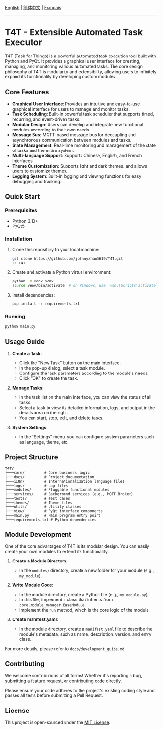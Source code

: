 [English](./README.md) | [简体中文](./README.zh-CN.md) | [Français](./README.fr.md)

---

# T4T - Extensible Automated Task Executor

T4T (Task for Things) is a powerful automated task execution tool built with Python and PyQt. It provides a graphical user interface for creating, managing, and monitoring various automated tasks. The core design philosophy of T4T is modularity and extensibility, allowing users to infinitely expand its functionality by developing custom modules.

## Core Features

* **Graphical User Interface**: Provides an intuitive and easy-to-use graphical interface for users to manage and monitor tasks.
* **Task Scheduling**: Built-in powerful task scheduler that supports timed, recurring, and event-driven tasks.
* **Modular Design**: Users can develop and integrate new functional modules according to their own needs.
* **Message Bus**: MQTT-based message bus for decoupling and asynchronous communication between modules and tasks.
* **State Management**: Real-time monitoring and management of the state of tasks and the entire system.
* **Multi-language Support**: Supports Chinese, English, and French interfaces.
* **Theme Customization**: Supports light and dark themes, and allows users to customize themes.
* **Logging System**: Built-in logging and viewing functions for easy debugging and tracking.

## Quick Start

### Prerequisites

* Python 3.10+
* PyQt5

### Installation

1. Clone this repository to your local machine:

    ```bash
    git clone https://github.com/johnnyzhao5619/T4T.git
    cd T4T
    ```

2. Create and activate a Python virtual environment:

    ```bash
    python -m venv venv
    source venv/bin/activate  # on Windows, use `venv\Scripts\activate`
    ```

3. Install dependencies:

    ```bash
    pip install -r requirements.txt
    ```

### Running

```bash
python main.py
```

## Usage Guide

1. **Create a Task**:
    * Click the "New Task" button on the main interface.
    * In the pop-up dialog, select a task module.
    * Configure the task parameters according to the module's needs.
    * Click "OK" to create the task.

2. **Manage Tasks**:
    * In the task list on the main interface, you can view the status of all tasks.
    * Select a task to view its detailed information, logs, and output in the details area on the right.
    * You can start, stop, edit, and delete tasks.

3. **System Settings**:
    * In the "Settings" menu, you can configure system parameters such as language, theme, etc.

## Project Structure

```
T4T/
├───core/         # Core business logic
├───docs/         # Project documentation
├───i18n/         # Internationalization language files
├───logs/         # Log files
├───modules/      # Pluggable functional modules
├───services/     # Background services (e.g., MQTT Broker)
├───tests/        # Test cases
├───themes/       # Theme files
├───utils/        # Utility classes
├───view/         # PyQt interface components
├───main.py       # Main program entry point
└───requirements.txt # Python dependencies
```

## Module Development

One of the core advantages of T4T is its modular design. You can easily create your own modules to extend its functionality.

1. **Create a Module Directory**:
    * In the `modules/` directory, create a new folder for your module (e.g., `my_module`).

2. **Write Module Code**:
    * In the module directory, create a Python file (e.g., `my_module.py`).
    * In this file, implement a class that inherits from `core.module_manager.BaseModule`.
    * Implement the `run` method, which is the core logic of the module.

3. **Create manifest.yaml**:
    * In the module directory, create a `manifest.yaml` file to describe the module's metadata, such as name, description, version, and entry class.

For more details, please refer to `docs/development_guide.md`.

## Contributing

We welcome contributions of all forms! Whether it's reporting a bug, submitting a feature request, or contributing code directly.

Please ensure your code adheres to the project's existing coding style and passes all tests before submitting a Pull Request.

## License

This project is open-sourced under the [MIT License](LICENSE).
